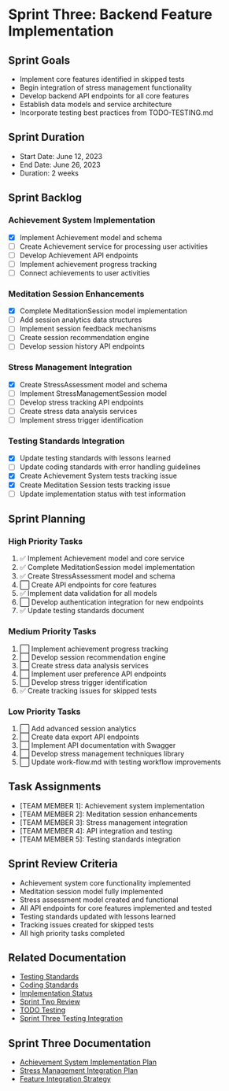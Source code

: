 # Sprint Three: Backend Feature Implementation

## Sprint Goals
- Implement core features identified in skipped tests
- Begin integration of stress management functionality
- Develop backend API endpoints for all core features
- Establish data models and service architecture
- Incorporate testing best practices from TODO-TESTING.md

## Sprint Duration
- Start Date: June 12, 2023
- End Date: June 26, 2023
- Duration: 2 weeks

## Sprint Backlog

### Achievement System Implementation
- [x] Implement Achievement model and schema
- [ ] Create Achievement service for processing user activities
- [ ] Develop Achievement API endpoints
- [ ] Implement achievement progress tracking
- [ ] Connect achievements to user activities

### Meditation Session Enhancements
- [x] Complete MeditationSession model implementation
- [ ] Add session analytics data structures
- [ ] Implement session feedback mechanisms
- [ ] Create session recommendation engine
- [ ] Develop session history API endpoints

### Stress Management Integration
- [x] Create StressAssessment model and schema
- [ ] Implement StressManagementSession model
- [ ] Develop stress tracking API endpoints
- [ ] Create stress data analysis services
- [ ] Implement stress trigger identification

### Testing Standards Integration
- [x] Update testing standards with lessons learned
- [ ] Update coding standards with error handling guidelines
- [x] Create Achievement System tests tracking issue
- [x] Create Meditation Session tests tracking issue
- [ ] Update implementation status with test information

## Sprint Planning

### High Priority Tasks
1. ✅ Implement Achievement model and core service
2. ✅ Complete MeditationSession model implementation
3. ✅ Create StressAssessment model and schema
4. ⬜ Create API endpoints for core features
5. ✅ Implement data validation for all models
6. ⬜ Develop authentication integration for new endpoints
7. ✅ Update testing standards document

### Medium Priority Tasks
1. ⬜ Implement achievement progress tracking
2. ⬜ Develop session recommendation engine
3. ⬜ Create stress data analysis services
4. ⬜ Implement user preference API endpoints
5. ⬜ Develop stress trigger identification
6. ✅ Create tracking issues for skipped tests

### Low Priority Tasks
1. ⬜ Add advanced session analytics
2. ⬜ Create data export API endpoints
3. ⬜ Implement API documentation with Swagger
4. ⬜ Develop stress management techniques library
5. ⬜ Update work-flow.md with testing workflow improvements

## Task Assignments
- [TEAM MEMBER 1]: Achievement system implementation
- [TEAM MEMBER 2]: Meditation session enhancements
- [TEAM MEMBER 3]: Stress management integration
- [TEAM MEMBER 4]: API integration and testing
- [TEAM MEMBER 5]: Testing standards integration

## Sprint Review Criteria
- Achievement system core functionality implemented
- Meditation session model fully implemented
- Stress assessment model created and functional
- All API endpoints for core features implemented and tested
- Testing standards updated with lessons learned
- Tracking issues created for skipped tests
- All high priority tasks completed

## Related Documentation
- [Testing Standards](../standards/testing-standards.md)
- [Coding Standards](../standards/coding-standards.md)
- [Implementation Status](../workflows/implementation-status.md)
- [Sprint Two Review](./sprint-two-review.md)
- [TODO Testing](../testing/TODO-TESTING.md)
- [Sprint Three Testing Integration](./sprint-three-testing-integration.md)

## Sprint Three Documentation
- [Achievement System Implementation Plan](./documentation/achievement-system-plan.md)
- [Stress Management Integration Plan](./documentation/stress-management-plan.md)
- [Feature Integration Strategy](./documentation/feature-integration-strategy.md) 